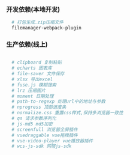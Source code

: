 <!--
 * @Author: wangshengxian
 * @Date: 2020-12-08 14:20:39
 * @LastEditors: wangshengxian
 * @LastEditTime: 2021-01-15 09:58:14
 * @Desc: package.json npm插件说明
-->

### 开发依赖(本地开发)

```bash
  # 打包生成.zip压缩文件
  filemanager-webpack-plugin

```

### 生产依赖(线上)

```bash

  # clipboard 复制粘贴
  # echarts 图表库
  # file-saver 文件保存
  # xlsx 导出excel
  # fuse.js 模糊搜索
  # lrz 压缩图片
  # moment 日期处理
  # path-to-regexp 处理url中的地址与参数
  # nprogress 顶部进度条
  # normalize.css 重置css样式,保持多浏览器一致性
  # qs 请求参数序列化
  # js-md5 md5加密
  # screenfull 浏览器全屏插件
  # vuedraggable vue拖拽插件
  # vue-video-player vue播放器插件
  # wcs-js-sdk 网宿js-sdk

```
